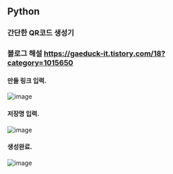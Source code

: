 ## Python
### 간단한 QR코드 생성기
### 블로그 해설 https://gaeduck-it.tistory.com/18?category=1015650
#### 만들 링크 입력.
![image](https://user-images.githubusercontent.com/82009667/135587817-09f64c4e-797c-44fd-bb3d-40085bfa97a7.png)
#### 저장명 입력.
![image](https://user-images.githubusercontent.com/82009667/135587833-08f89601-d16a-4fcc-a64a-fc99abf2e4fc.png)
#### 생성완료.
![image](https://user-images.githubusercontent.com/82009667/135587876-0d091a85-b2e5-4dbc-88a4-686bc9ce1407.png)
